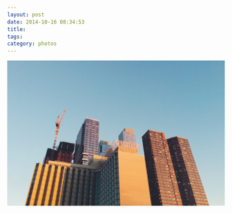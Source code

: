 ```yaml
---
layout: post
date: 2014-10-16 08:34:53
title: 
tags:
category: photos
---
```


![title](/assets/photoblog/manhattan-buildings-sunset.jpg)